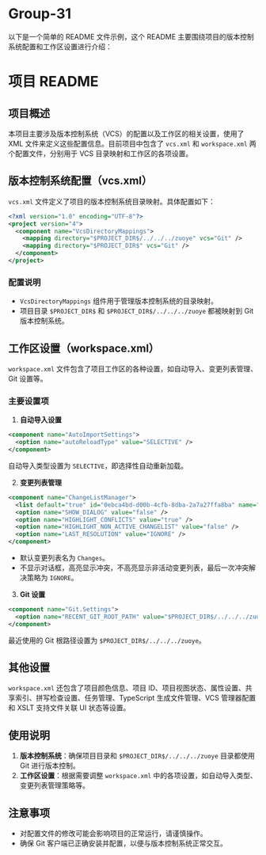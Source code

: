 # Group-31
以下是一个简单的 README 文件示例，这个 README 主要围绕项目的版本控制系统配置和工作区设置进行介绍：

# 项目 README

## 项目概述
本项目主要涉及版本控制系统（VCS）的配置以及工作区的相关设置，使用了 XML 文件来定义这些配置信息。目前项目中包含了 `vcs.xml` 和 `workspace.xml` 两个配置文件，分别用于 VCS 目录映射和工作区的各项设置。

## 版本控制系统配置（vcs.xml）
`vcs.xml` 文件定义了项目的版本控制系统目录映射。具体配置如下：
```xml
<?xml version="1.0" encoding="UTF-8"?>
<project version="4">
  <component name="VcsDirectoryMappings">
    <mapping directory="$PROJECT_DIR$/../../../zuoye" vcs="Git" />
    <mapping directory="$PROJECT_DIR$" vcs="Git" />
  </component>
</project>
```
### 配置说明
- `VcsDirectoryMappings` 组件用于管理版本控制系统的目录映射。
- 项目目录 `$PROJECT_DIR$` 和 `$PROJECT_DIR$/../../../zuoye` 都被映射到 Git 版本控制系统。

## 工作区设置（workspace.xml）
`workspace.xml` 文件包含了项目工作区的各种设置，如自动导入、变更列表管理、Git 设置等。

### 主要设置项
1. **自动导入设置**
```xml
<component name="AutoImportSettings">
  <option name="autoReloadType" value="SELECTIVE" />
</component>
```
自动导入类型设置为 `SELECTIVE`，即选择性自动重新加载。

2. **变更列表管理**
```xml
<component name="ChangeListManager">
  <list default="true" id="0ebca4bd-d00b-4cfb-8dba-2a7a27ffa8ba" name="Changes" comment="" />
  <option name="SHOW_DIALOG" value="false" />
  <option name="HIGHLIGHT_CONFLICTS" value="true" />
  <option name="HIGHLIGHT_NON_ACTIVE_CHANGELIST" value="false" />
  <option name="LAST_RESOLUTION" value="IGNORE" />
</component>
```
- 默认变更列表名为 `Changes`。
- 不显示对话框，高亮显示冲突，不高亮显示非活动变更列表，最后一次冲突解决策略为 `IGNORE`。

3. **Git 设置**
```xml
<component name="Git.Settings">
  <option name="RECENT_GIT_ROOT_PATH" value="$PROJECT_DIR$/../../../zuoye" />
</component>
```
最近使用的 Git 根路径设置为 `$PROJECT_DIR$/../../../zuoye`。

## 其他设置
`workspace.xml` 还包含了项目颜色信息、项目 ID、项目视图状态、属性设置、共享索引、拼写检查设置、任务管理、TypeScript 生成文件管理、VCS 管理器配置和 XSLT 支持文件关联 UI 状态等设置。

## 使用说明
1. **版本控制系统**：确保项目目录和 `$PROJECT_DIR$/../../../zuoye` 目录都使用 Git 进行版本控制。
2. **工作区设置**：根据需要调整 `workspace.xml` 中的各项设置，如自动导入类型、变更列表管理策略等。

## 注意事项
- 对配置文件的修改可能会影响项目的正常运行，请谨慎操作。
- 确保 Git 客户端已正确安装并配置，以便与版本控制系统正常交互。
